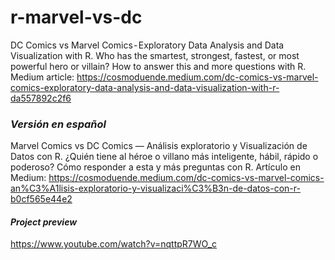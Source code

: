 # r-marvel-vs-dc
DC Comics vs Marvel Comics - Exploratory Data Analysis and Data Visualization with R. Who has the smartest, strongest, fastest, or most powerful hero or villain? How to answer this and more questions with R. Medium article: https://cosmoduende.medium.com/dc-comics-vs-marvel-comics-exploratory-data-analysis-and-data-visualization-with-r-da557892c2f6

### *Versión en español*
Marvel Comics vs DC Comics — Análisis exploratorio y Visualización de Datos con R. ¿Quién tiene al héroe o villano más inteligente, hábil, rápido o poderoso? Cómo responder a esta y más preguntas con R. Artículo en Medium: https://cosmoduende.medium.com/dc-comics-vs-marvel-comics-an%C3%A1lisis-exploratorio-y-visualizaci%C3%B3n-de-datos-con-r-b0cf565e44e2

#### *Project preview*
https://www.youtube.com/watch?v=nqttpR7WO_c

